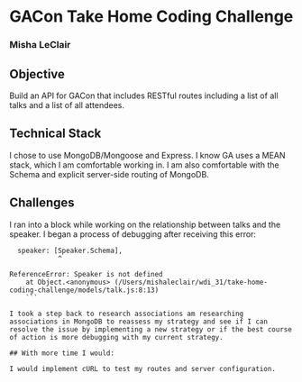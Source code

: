 # GACon Take Home Coding Challenge
### Misha LeClair

## Objective
Build an API for GACon that includes RESTful routes including a list of all talks and a list of all attendees.

## Technical Stack

I chose to use MongoDB/Mongoose and Express. I know GA uses a MEAN stack, which I am comfortable working in. I am also comfortable with the Schema and explicit server-side routing of MongoDB.

## Challenges

I ran into a block while working on the relationship between talks and the speaker. I began a process of debugging after receiving this error:

```sers/mishaleclair/wdi_31/take-home-coding-challenge/models/talk.js:8
  speaker: [Speaker.Schema],
            ^

ReferenceError: Speaker is not defined
    at Object.<anonymous> (/Users/mishaleclair/wdi_31/take-home-coding-challenge/models/talk.js:8:13)
    ```

I took a step back to research associations am researching associations in MongoDB to reassess my strategy and see if I can resolve the issue by implementing a new strategy or if the best course of action is more debugging with my current strategy.

## With more time I would:

I would implement cURL to test my routes and server configuration.

